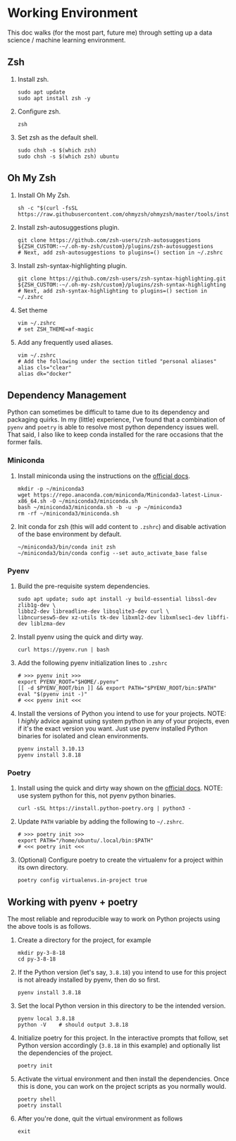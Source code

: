 # Working Environment

This doc walks (for the most part, future me) through setting up a data science / machine learning environment.

## Zsh

1. Install zsh.
    ```
    sudo apt update
    sudo apt install zsh -y
    ```

2. Configure zsh.
    ```
    zsh
    ```

3. Set zsh as the default shell.
    ```
    sudo chsh -s $(which zsh)
    sudo chsh -s $(which zsh) ubuntu
    ```

## Oh My Zsh

1. Install Oh My Zsh.
    ```
    sh -c "$(curl -fsSL https://raw.githubusercontent.com/ohmyzsh/ohmyzsh/master/tools/install.sh)"
    ```

2. Install zsh-autosuggestions plugin.
    ```
    git clone https://github.com/zsh-users/zsh-autosuggestions ${ZSH_CUSTOM:-~/.oh-my-zsh/custom}/plugins/zsh-autosuggestions
    # Next, add zsh-autosuggestions to plugins=() section in ~/.zshrc
    ```

3. Install zsh-syntax-highlighting plugin.
    ```
    git clone https://github.com/zsh-users/zsh-syntax-highlighting.git ${ZSH_CUSTOM:-~/.oh-my-zsh/custom}/plugins/zsh-syntax-highlighting
    # Next, add zsh-syntax-highlighting to plugins=() section in ~/.zshrc
    ```

4. Set theme
    ```
    vim ~/.zshrc
    # set ZSH_THEME=af-magic
    ```

5. Add any frequently used aliases.
    ```
    vim ~/.zshrc
    # Add the following under the section titled "personal aliases"
    alias cls="clear"
    alias dk="docker"
    ```

## Dependency Management

Python can sometimes be difficult to tame due to its dependency and packaging quirks. In my (little) experience, I've found that a combination of `pyenv` and `poetry` is able to resolve most python dependency issues well. That said, I also like to keep conda installed for the rare occasions that the former fails.

### Miniconda

1. Install miniconda using the instructions on the [official docs](https://docs.conda.io/projects/miniconda/en/latest/).
    ```
    mkdir -p ~/miniconda3
    wget https://repo.anaconda.com/miniconda/Miniconda3-latest-Linux-x86_64.sh -O ~/miniconda3/miniconda.sh
    bash ~/miniconda3/miniconda.sh -b -u -p ~/miniconda3
    rm -rf ~/miniconda3/miniconda.sh
    ```

2. Init conda for zsh (this will add content to `.zshrc`) and disable activation of the base environment by default.
    ```
    ~/miniconda3/bin/conda init zsh
    ~/miniconda3/bin/conda config --set auto_activate_base false
    ```

### Pyenv

1. Build the pre-requisite system dependencies.
    ```
    sudo apt update; sudo apt install -y build-essential libssl-dev zlib1g-dev \
    libbz2-dev libreadline-dev libsqlite3-dev curl \
    libncursesw5-dev xz-utils tk-dev libxml2-dev libxmlsec1-dev libffi-dev liblzma-dev
    ```

2. Install pyenv using the quick and dirty way.
    ```
    curl https://pyenv.run | bash
    ```

3. Add the following pyenv initialization lines to `.zshrc`
    ```
    # >>> pyenv init >>>
    export PYENV_ROOT="$HOME/.pyenv"
    [[ -d $PYENV_ROOT/bin ]] && export PATH="$PYENV_ROOT/bin:$PATH"
    eval "$(pyenv init -)"
    # <<< pyenv init <<<
    ```

4. Install the versions of Python you intend to use for your projects. NOTE: I _highly_ advice against using system python in any of your projects, even if it's the exact version you want. Just use pyenv installed Python binaries for isolated and clean environments.
    ```
    pyenv install 3.10.13
    pyenv install 3.8.18
    ```

### Poetry

1. Install using the quick and dirty way shown on the [official docs](https://python-poetry.org/docs/#installing-with-the-official-installer). NOTE: use system python for this, not pyenv python binaries.
    ```
    curl -sSL https://install.python-poetry.org | python3 -
    ```

2. Update `PATH` variable by adding the following to `~/.zshrc`.
    ```
    # >>> poetry init >>>
    export PATH="/home/ubuntu/.local/bin:$PATH"
    # <<< poetry init <<<
    ```

3. (Optional) Configure poetry to create the virtualenv for a project within its own directory.
    ```
    poetry config virtualenvs.in-project true
    ```

## Working with pyenv + poetry

The most reliable and reproducible way to work on Python projects using the above tools is as follows.

1. Create a directory for the project, for example
    ```
    mkdir py-3-8-18
    cd py-3-8-18
    ```

2. If the Python version (let's say, `3.8.18`) you intend to use for this project is not already installed by pyenv, then do so first.
    ```
    pyenv install 3.8.18
    ```

3. Set the local Python version in this directory to be the intended version.
    ```
    pyenv local 3.8.18
    python -V    # should output 3.8.18
    ```

4. Initialize poetry for this project. In the interactive prompts that follow, set Python version accordingly (`3.8.18` in this example) and optionally list the dependencies of the project.
    ```
    poetry init
    ```

5. Activate the virtual environment and then install the dependencies. Once this is done, you can work on the project scripts as you normally would.
    ```
    poetry shell
    poetry install
    ```

6. After you're done, quit the virtual environment as follows
    ```
    exit
    ```
